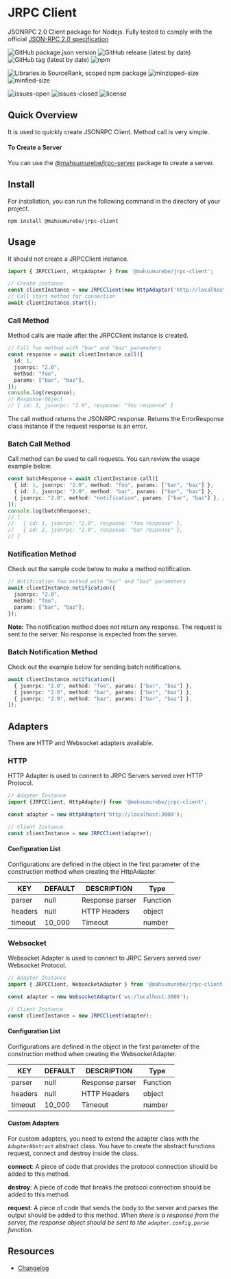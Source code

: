 # JRPC Client
JSONRPC 2.0 Client package for Nodejs. Fully tested to comply with the official [JSON-RPC 2.0 specification](https://www.jsonrpc.org/specification)

![GitHub package.json version](https://img.shields.io/github/package-json/v/mahsumurebe/jrpc-client?style=for-the-badge)
![GitHub release (latest by date)](https://img.shields.io/github/v/release/mahsumurebe/jrpc-client?style=for-the-badge)
![GitHub tag (latest by date)](https://img.shields.io/github/v/tag/mahsumurebe/jrpc-client?style=for-the-badge)
![npm](https://img.shields.io/npm/dt/@mahsumurebe/jrpc-client?style=for-the-badge)

![Libraries.io SourceRank, scoped npm package](https://img.shields.io/librariesio/sourcerank/npm/@mahsumurebe/jrpc-client?style=for-the-badge)
![minzipped-size](https://img.shields.io/bundlephobia/minzip/@mahsumurebe/jrpc-client/latest?style=for-the-badge)
![minfied-size](https://img.shields.io/bundlephobia/min/@mahsumurebe/jrpc-client/latest?style=for-the-badge)

![issues-open](https://img.shields.io/github/issues/mahsumurebe/jrpc-client?style=for-the-badge)
![issues-closed](https://img.shields.io/github/issues-closed/mahsumurebe/jrpc-client?style=for-the-badge)
![license](https://img.shields.io/github/license/mahsumurebe/jrpc-client?style=for-the-badge)

## Quick Overview  
  It is used to quickly create JSONRPC Client. Method call is very simple.  

#### To Create a Server
You can use the [@mahsumurebe/jrpc-server](https://www.npmjs.com/package/@mahsumurebe/jrpc-server) package to create a server.

## Install  
For installation, you can run the following command in the directory of your project.
```shell script
npm install @mahsumurebe/jrpc-client  
```  

## Usage
It should not create a JRPCClient instance.  
```typescript
import { JRPCClient, HttpAdapter } from '@mahsumurebe/jrpc-client';

// Create instance
const clientInstance = new JRPCClient(new HttpAdapter('http://localhost:3000'));
// Call start method for connection
await clientInstance.start();
```  

### Call Method
Method calls are made after the JRPCClient instance is created.  
```typescript
// Call foo method with "bar" and "baz" parameters
const response = await clientInstance.call({
  id: 1,
  jsonrpc: "2.0",
  method: "foo",
  params: ["bar", "baz"],
});
console.log(response);
// Response Object
// { id: 1, jsonrpc: "2.0", response: "foo response" }
```  
The call method returns the JSONRPC response. Returns the ErrorResponse class instance if the request response is an error.  

### Batch Call Method 
Call method can be used to call requests. You can review the usage example below.  
  
```typescript
const batchResponse = await clientInstance.call([
  { id: 1, jsonrpc: "2.0", method: "foo", params: ["bar", "baz"] },
  { id: 2, jsonrpc: "2.0", method: "bar", params: ["bar", "baz"] },
  { jsonrpc: "2.0", method: "notification", params: ["bar", "baz"] }, // Notification request does not return value
]);
console.log(batchResponse);
// [
//   { id: 1, jsonrpc: "2.0", response: "foo response" },
//   { id: 2, jsonrpc: "2.0", response: "bar response" },
// ]
```

### Notification Method
Check out the sample code below to make a method notification.

```typescript
// Notification foo method with "bar" and "baz" parameters
await clientInstance.notification({
  jsonrpc: "2.0",
  method: "foo",
  params: ["bar", "baz"],
});
```  
**Note:** The notification method does not return any response. The request is sent to the server. No response is expected from the server.

### Batch Notification Method 

Check out the example below for sending batch notifications.

```typescript
await clientInstance.notification([
  { jsonrpc: "2.0", method: "foo", params: ["bar", "baz"] },
  { jsonrpc: "2.0", method: "bar", params: ["bar", "baz"] },
  { jsonrpc: "2.0", method: "baz", params: ["bar", "baz"] }, 
]);
```

## Adapters

There are HTTP and Websocket adapters available.

### HTTP

HTTP Adapter is used to connect to JRPC Servers served over HTTP Protocol.

```typescript
// Adapter Instance
import {JRPCClient, HttpAdapter} from '@mahsumurebe/jrpc-client';

const adapter = new HttpAdapter('http://localhost:3000');

// Client Instance
const clientInstance = new JRPCClient(adapter);
```

#### Configuration List
Configurations are defined in the object in the first parameter of the construction method when creating the HttpAdapter.

| KEY     | DEFAULT   | DESCRIPTION     | Type     |
|---------|-----------|-----------------|----------|
| parser  | null      | Response parser | Function |
| headers | null      | HTTP Headers    | object   |
| timeout | 10_000    | Timeout         | number   |


### Websocket

Websocket Adapter is used to connect to JRPC Servers served over Websocket Protocol.

```typescript
// Adapter Instance
import { JRPCClient, WebsocketAdapter } from '@mahsumurebe/jrpc-client';

const adapter = new WebsocketAdapter('ws:/localhost:3000');

// Client Instance
const clientInstance = new JRPCClient(adapter);
```

#### Configuration List
Configurations are defined in the object in the first parameter of the construction method when creating the WebsocketAdapter.

| KEY     | DEFAULT   | DESCRIPTION     | Type     |
|---------|-----------|-----------------|----------|
| parser  | null      | Response parser | Function |
| headers | null      | HTTP Headers    | object   |
| timeout | 10_000    | Timeout         | number   |

#### Custom Adapters

For custom adapters, you need to extend the adapter class with the `AdapterAbstract` abstract class.
You have to create the abstract functions request, connect and destroy inside the class.

**connect**: A piece of code that provides the protocol connection should be added to this method.

**destroy**: A piece of code that breaks the protocol connection should be added to this method.

**request**: A piece of code that sends the body to the server and parses the output should be added to this method.
_When there is a response from the server, the response object should be sent to the `adapter.config.parse` function._

## Resources

 - [Changelog](https://github.com/mahsumurebe/jrpc-client/blob/development/CHANGELOG.md)
